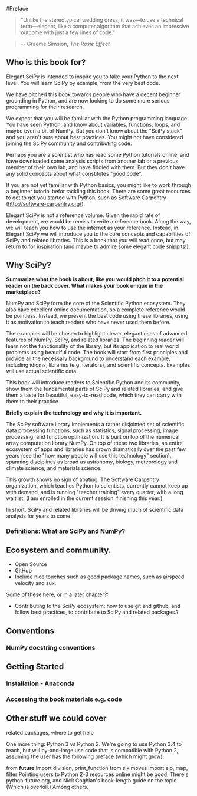 #Preface

> "Unlike the stereotypical wedding dress, it was—to use a technical term—elegant, like a computer algorithm that achieves an impressive outcome with just a few lines of code."

> -- Graeme Simsion,‎ *The Rosie Effect*

## Who is this book for?
Elegant SciPy is intended to inspire you to take your Python to the next level. 
You will learn SciPy by example, from the very best code.

We have pitched this book towards people who have a decent beginner grounding in Python, and are now looking to do some more serious programming for their research.

We expect that you will be familiar with the Python programming language.
You have seen Python, and know about variables, functions, loops, and maybe even a bit of NumPy. But you don't know about the "SciPy stack" and you aren't sure about best practices. You might not have considered joining the SciPy community and contributing code.

Perhaps you are a scientist who has read some Python tutorials online, and have downloaded some analysis scripts from another lab or a previous member of their own lab, and have fiddled with them. But they don't have any solid concepts about what constitutes "good code".

If you are not yet familiar with Python basics, you might like to work through a beginner tutorial befor tackling this book.
There are some great resources to get to get you started with Python, such as Software Carpentry (http://software-carpentry.org/).

Elegant SciPy is not a reference volume. Given the rapid rate of development, we would be remiss to write a reference book. Along the way, we will teach you how to use the internet as your reference.
Instead, in Elegant SciPy we will introduce you to the core concepts and capabilities of SciPy and related libraries. This is a book that you will read once, but may return to for inspiration (and maybe to admire some elegant code snippits!).

## Why SciPy?
**Summarize what the book is about, like you would pitch it to a potential reader on the back cover. What makes your book unique in the marketplace?**

NumPy and SciPy form the core of the Scientific Python ecosystem. They also have excellent online documentation, so a complete reference would be pointless. Instead, we present the best code using these libraries, using it as motivation to teach readers who have never used them before.

The examples will be chosen to highlight clever, elegant uses of advanced features of NumPy, SciPy, and related libraries. The beginning reader will learn not the functionality of the library, but its application to real world problems using beautiful code. The book will start from first principles and provide all the necessary background to understand each example, including idioms, libraries (e.g. iterators), and scientific concepts. Examples will use actual scientific data.

This book will introduce readers to Scientific Python and its community, show them the fundamental parts of SciPy and related libraries, and give them a taste for beautiful, easy-to-read code, which they can carry with them to their practice.

**Briefly explain the technology and why it is important.**

The SciPy software library implements a rather disjointed set of scientific data processing functions, such as statistics, signal processing, image processing, and function optimization. It is built on top of the numerical array computation library NumPy. On top of these two libraries, an entire ecosystem of apps and libraries has grown dramatically over the past few years (see the "how many people will use this technology" section), spanning disciplines as broad as astronomy, biology, meteorology and climate science, and materials science.

This growth shows no sign of abating. The Software Carpentry organization, which teaches Python to scientists, currently cannot keep up with demand, and is running "teacher training" every quarter, with a long waitlist. (I am enrolled in the current session, finishing this year.)

In short, SciPy and related libraries will be driving much of scientific data analysis for years to come.
### Definitions: What are SciPy and NumPy?

## Ecosystem and community.
* Open Source
* GitHub
* Include nice touches such as good package names, such as airspeed velocity and sux.

Some of these here, or in a later chapter?:

* Contributing to the SciPy ecosystem: how to use git and github, and follow best practices, to contribute to SciPy and related packages.?

## Conventions 
### NumPy docstring conventions

## Getting Started
### Installation - Anaconda
### Accessing the book materials e.g. code

## Other stuff we could cover
related packages, where to get help

One more thing: Python 3 vs Python 2. We're going to use Python 3.4 to teach, but will by-and-large use code that is compatible with Python 2, assuming the user has the following preface (which might grow):

from __future__ import division, print_function
from six.moves import zip, map, filter
Pointing users to Python 2-3 resources online might be good. There's python-future.org, and Nick Coghlan's book-length guide on the topic. (Which is overkill.) Among others.